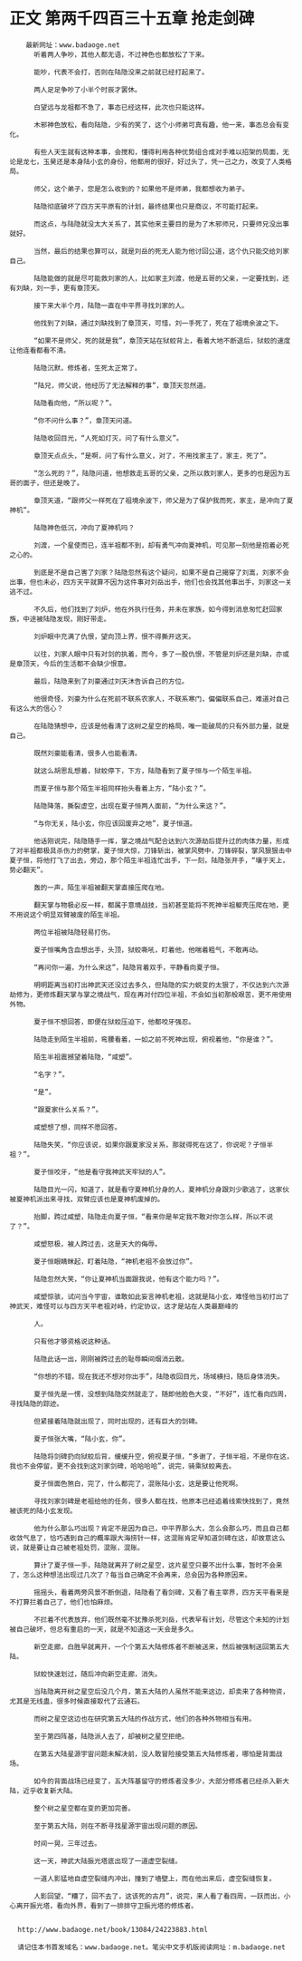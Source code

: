 # 正文 第两千四百三十五章 抢走剑碑
        最新网址：www.badaoge.net
          听着两人争吵，其他人都无语，不过神色也都放松了下来。
      
          能吵，代表不会打，否则在陆隐没来之前就已经打起来了。
      
          两人足足争吵了小半个时辰才罢休。
      
          白望远与龙祖都不急了，事态已经这样，此次也只能这样。
      
          木邪神色放松，看向陆隐，少有的笑了，这个小师弟可真有趣，他一来，事态总会有变化。
      
          有些人天生就有这种本事，会搅和，懂得利用各种优势组合成对手难以招架的局面，无论是龙七，玉昊还是本身陆小玄的身份，他都用的很好，好过头了，凭一己之力，改变了人类格局。
      
          师父，这个弟子，您是怎么收到的？如果他不是师弟，我都想收为弟子。
      
          陆隐彻底破坏了四方天平原有的计划，最终结果也只是商议，不可能打起来。
      
          而这点，与陆隐就没太大关系了，其实他来主要目的是为了木邪师兄，只要师兄没出事就好。
      
          当然，最后的结果也算可以，就是刘岳的死无人能为他讨回公道，这个仇只能交给刘家自己。
      
          陆隐能做的就是尽可能救刘家的人，比如家主刘渡，他是五哥的父亲，一定要找到，还有刘缺，刘一手，更有章顶天。
      
          接下来大半个月，陆隐一直在中平界寻找刘家的人。
      
          他找到了刘缺，通过刘缺找到了章顶天，可惜，刘一手死了，死在了祖境余波之下。
      
          “如果不是师父，死的就是我”，章顶天站在狱蛟背上，看着大地不断退后，狱蛟的速度让他连看都看不清。
      
          陆隐沉默，修炼者，生死太正常了。
      
          “陆兄，师父说，他经历了无法解释的事”，章顶天忽然道。
      
          陆隐看向他，“所以呢？”。
      
          “你不问什么事？”，章顶天问道。
      
          陆隐收回目光，“人死如灯灭，问了有什么意义”。
      
          章顶天点点头，“是啊，问了有什么意义，对了，不用找家主了，家主，死了”。
      
          “怎么死的？”，陆隐问道，他想救走五哥的父亲，之所以救刘家人，更多的也是因为五哥的面子，但还是晚了。
      
          章顶天道，“跟师父一样死在了祖境余波下，师父是为了保护我而死，家主，是冲向了夏神机”。
      
          陆隐神色低沉，冲向了夏神机吗？
      
          刘渡，一个星使而已，连半祖都不到，却有勇气冲向夏神机，可见那一刻他是抱着必死之心的。
      
          到底是不是自己害了刘家？陆隐忽然有这个疑问，如果不是自己揭穿了刘嵩，刘家不会出事，但也未必，四方天平就算不因为这件事对刘岳出手，他们也会找其他事出手，刘家这一关逃不过。
      
          不久后，他们找到了刘炉，他在外执行任务，并未在家族，如今得到消息匆忙赶回家族，中途被陆隐发现，刚好带走。
      
          刘炉眼中充满了仇恨，望向顶上界，恨不得撕开这天。
      
          以往，刘家人眼中只有对剑的执着，而今，多了一股仇恨，不管是刘炉还是刘缺，亦或是章顶天，今后的生活都不会缺少恨意。
      
          最后，陆隐来到了刘豪通过刘天沐告诉自己的方位。
      
          他很奇怪，刘豪为什么在死前不联系农家人，不联系寒门，偏偏联系自己，难道对自己有这么大的信心？
      
          在陆隐猜想中，应该是他看清了这树之星空的格局，唯一能破局的只有外部力量，就是自己。
      
          既然刘豪能看清，很多人也能看清。
      
          就这么胡思乱想着，狱蛟停下，下方，陆隐看到了夏子恒与一个陌生半祖。
      
          而夏子恒与那个陌生半祖同样抬头看着上方，“陆小玄？”。
      
          陆隐降落，撕裂虚空，出现在夏子恒两人面前，“为什么来这？”。
      
          “与你无关，陆小玄，你应该回废弃之地”，夏子恒道。
      
          他话刚说完，陆隐随手一挥，掌之境战气配合达到六次源劫后提升过的肉体力量，形成了对半祖都极具杀伤力的劈掌，夏子恒大惊，刀锋斩出，被掌风劈中，刀锋碎裂，掌风狠狠击中夏子恒，将他打飞了出去，旁边，那个陌生半祖连忙出手，下一刻，陆隐张开手，“壤于天上，势必翻天”。
      
          轰的一声，陌生半祖被翻天掌直接压爬在地。
      
          翻天掌与物极必反一样，都属于意境战技，当初甚至能将不死神半祖躯壳压爬在地，更不用说这个明显双臂被废的陌生半祖。
      
          两位半祖被陆隐轻易打伤。
      
          夏子恒嘴角含血想出手，头顶，狱蛟嘶吼，盯着他，他喘着粗气，不敢再动。
      
          “再问你一遍，为什么来这”，陆隐背着双手，平静看向夏子恒。
      
          明明距离当初打出神武天还没过去多久，但陆隐的实力蜕变的太狠了，不仅达到六次源劫修为，更修炼翻天掌与掌之境战气，现在再对付四位半祖，不会如当初那般艰苦，更不用使用外物。
      
          夏子恒不想回答，即便在狱蛟压迫下，他都咬牙强忍。
      
          陆隐走到陌生半祖前，弯腰看着，一如之前不死神出现，俯视着他，“你是谁？”。
      
          陌生半祖震撼望着陆隐，“咸塑”。
      
          “名字？”。
      
          “是”。
      
          “跟夏家什么关系？”。
      
          咸塑想了想，同样不愿回答。
      
          陆隐失笑，“你应该说，如果你跟夏家没关系，那就得死在这了，你说呢？子恒半祖？”。
      
          夏子恒咬牙，“他是看守我神武天牢狱的人”。
      
          陆隐目光一闪，知道了，就是看守夏神机分身的人，夏神机分身跟刘少歌逃了，这家伙被夏神机派出来寻找，双臂应该也是夏神机废掉的。
      
          抬脚，跨过咸塑，陆隐走向夏子恒，“看来你是牟定我不敢对你怎么样，所以不说了？”。
      
          咸塑怒极，被人跨过去，这是天大的侮辱。
      
          夏子恒眼睛眯起，盯着陆隐，“神机老祖不会放过你”。
      
          陆隐忽然大笑，“你让夏神机当面跟我说，他有这个能力吗？”。
      
          咸塑惊骇，试问当今宇宙，谁敢如此妄言神机老祖，这就是陆小玄，难怪他当初打出了神武天，难怪可以与四方天平老祖对峙，约定协议，这才是站在人类最巅峰的
      
          人。
      
          只有他才够资格说这种话。
      
          陆隐此话一出，刚刚被跨过去的耻辱瞬间烟消云散。
      
          “你想的不错，现在我还不想对你出手”，陆隐收回目光，场域横扫，随后身体消失。
      
          夏子恒先是一愣，没想到陆隐突然就走了，随即他脸色大变，“不好”，连忙看向四周，寻找陆隐的踪迹。
      
          但紧接着陆隐就出现了，同时出现的，还有巨大的剑碑。
      
          夏子恒张大嘴，“陆小玄，你”。
      
          陆隐将剑碑扔向狱蛟后背，缓缓升空，俯视夏子恒，“多谢了，子恒半祖，不是你在这，我也不会停留，更不会找到这刘家剑碑，哈哈哈哈”，说完，骑乘狱蛟离去。
      
          夏子恒面色煞白，完了，什么都完了，混账陆小玄，这是要让他死啊。
      
          寻找刘家剑碑是老祖给他的任务，很多人都在找，他原本已经追着线索快找到了，竟然被该死的陆小玄发现。
      
          他为什么那么巧出现？肯定不是因为自己，中平界那么大，怎么会那么巧，而且自己都收敛气息了，恰巧遇到自己的概率跟大海捞针一样，这混账肯定早知道剑碑在这，却故意这么说，就是要让自己被老祖处罚，混账，混账。
      
          算计了夏子恒一手，陆隐就离开了树之星空，这片星空只要不出什么事，暂时不会来了，怎么这种想法出现过几次了？每当自己确定不会再来，总会因为各种原因来。
      
          摇摇头，看着两旁风景不断倒退，陆隐看了看剑碑，又看了看主宰界，四方天平看来是不打算拦着自己了，他们也怕麻烦。
      
          不拦着不代表放弃，他们既然毫不犹豫杀死刘岳，代表早有计划，尽管这个未知的计划被自己破坏，但总有重启的一天，就是不知道这一天会是多久。
      
          新空走廊，白胜早就离开，一个个第五大陆修炼者不断被送来，然后被强制送回第五大陆。
      
          狱蛟快速划过，随后冲向新空走廊，消失。
      
          当陆隐离开树之星空后没几个月，第五大陆的人虽然不能来这边，却卖来了各种物资，尤其是无线蛊，很多时候直接取代了云通石。
      
          而树之星空这边也在研究第五大陆的作战方式，他们的各种外物相当有用。
      
          至于第四阵基，陆隐派人去了，却被树之星空拒绝。
      
          在第五大陆星源宇宙问题未解决前，没人敢冒险接受第五大陆修炼者，哪怕是背面战场。
      
          如今的背面战场已经变了，五大阵基留守的修炼者没多少，大部分修炼者已经杀入新大陆，近乎收复新大陆。
      
          整个树之星空都在变的更加完善。
      
          至于第五大陆，则在不断寻找星源宇宙出现问题的原因。
      
          时间一晃，三年过去。
      
          这一天，神武大陆振光塔底出现了一道虚空裂缝。
      
          一道人影猛地自虚空裂缝内冲出，撞到了墙壁上，而在他出来后，虚空裂缝恢复。
      
          人影回望，“糟了，回不去了，这该死的古月”，说完，来人看了看四周，一跃而出，小心离开振光塔，看向外界，看到了一排排守卫振光塔的修炼者。
      
      
      http://www.badaoge.net/book/13084/24223883.html
      
      请记住本书首发域名：www.badaoge.net。笔尖中文手机版阅读网址：m.badaoge.net